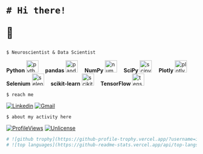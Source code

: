 <!README>
<h1>

```shell
# Hi there!
```
👾
</h1>

```shell
$ Neuroscientist & Data Scientist
```
<div class="row">
  <div class="column">
    <b>Python</b> 
    <img height="32" width="32" alt="python" cursor="default" src="https://cdn.simpleicons.org/python/white"/>
    <b>&emsp;</b><b>pandas</b> 
    <img height="32" width="32" src="https://cdn.simpleicons.org/pandas/white" alt="pandas"/>
    <b>&emsp;</b><b>NumPy</b> 
    <img height="32" width="32" src="https://cdn.simpleicons.org/numpy/white" alt="numpy"/>
    <b>&emsp;</b><b>SciPy</b>
    <img height="32" width="32" src="https://cdn.simpleicons.org/scipy/white" alt="scipy"/>
    <b>&emsp;</b><b>Plotly</b>
    <img height="32" width="32" src="https://cdn.simpleicons.org/plotly/white" alt="plotly"/
  </div>
  <div class="column">
    <b>Selenium</b>
    <img height="32" width="32" src="https://cdn.simpleicons.org/selenium/white" alt="selenium"/>
    <b>&emsp;</b><b>scikit-learn</b>
    <img height="32" width="32" src="https://cdn.simpleicons.org/scikitlearn/white" alt="scikit-learn"/>
    <b>&emsp;</b><b>TensorFlow</b>
    <img height="32" width="32" src="https://cdn.simpleicons.org/tensorflow/white" alt="tensorflow"/>
  </div>
</div>

```shell
$ reach me
```

[![Linkedin](https://img.shields.io/badge/LinkedIn-0077B5?style=for-the-badge&logo=linkedin&logoColor=white)](https://www.linkedin.com/in/ines-g-calvo/)
[![Gmail](https://img.shields.io/badge/Gmail-D14836?style=for-the-badge&logo=gmail&logoColor=white)](inglez@gmail.com)

```shell
$ about my activity here
```
[![ProfileViews](https://komarev.com/ghpvc/?username=inesgcalvo)]()
[![Unlicense](https://img.shields.io/badge/License-Unlicense-blue.svg)](https://unlicense.org/)

```python
# ![github trophy](https://github-profile-trophy.vercel.app/?username=inesgcalvo&row=1)
# ![top languages](https://github-readme-stats.vercel.app/api/top-langs/?username=inesgcalvo&theme=blue-green)
```
